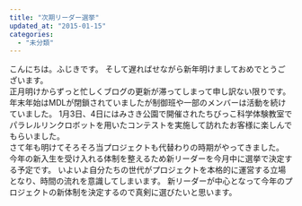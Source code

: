 ```yaml
---
title: "次期リーダー選挙"
updated_at: "2015-01-15"
categories: 
  - "未分類"
---
```


こんにちは。ふじきです。 そして遅ればせながら新年明けましておめでとうございます。  
正月明けからずっと忙しくブログの更新が滞ってしまって申し訳ない限りです。 年末年始はMDLが閉鎖されていましたが制御班や一部のメンバーは活動を続けていました。 1月3日、4日にはみさき公園で開催されたちびっこ科学体験教室でパラレルリンクロボットを用いたコンテストを実施して訪れたお客様に楽しんでもらいました。  
さて年も明けてそろそろ当プロジェクトも代替わりの時期がやってきました。 今年の新入生を受け入れる体制を整えるため新リーダーを今月中に選挙で決定する予定です。 いよいよ自分たちの世代がプロジェクトを本格的に運営する立場となり、時間の流れを意識してしまいます。 新リーダーが中心となって今年のプロジェクトの新体制を決定するので真剣に選びたいと思います。
